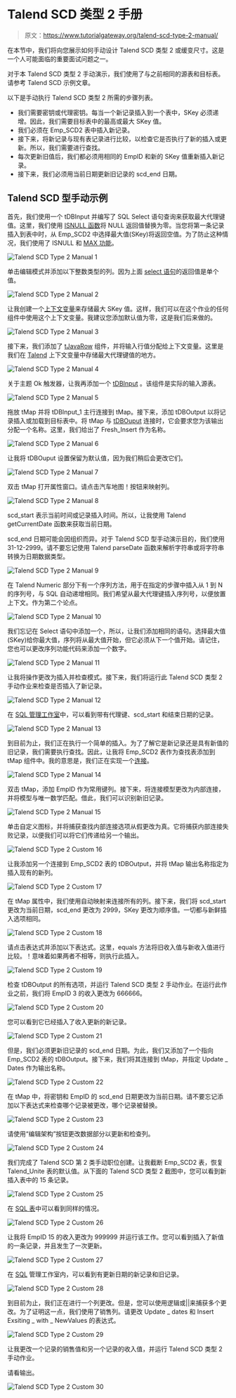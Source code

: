 # Talend SCD 类型 2 手册

> 原文：<https://www.tutorialgateway.org/talend-scd-type-2-manual/>

在本节中，我们将向您展示如何手动设计 Talend SCD 类型 2 或缓变尺寸。这是一个人可能面临的重要面试问题之一。

对于本 Talend SCD 类型 2 手动演示，我们使用了与之前相同的源表和目标表。请参考 Talend SCD 示例文章。

以下是手动执行 Talend SCD 类型 2 所需的步骤列表。

*   我们需要密钥或代理密钥。每当一个新记录插入到一个表中，SKey 必须递增。因此，我们需要目标表中的最高或最大 SKey 值。
*   我们必须在 Emp_SCD2 表中插入新记录。
*   接下来，将新记录与现有表记录进行比较，以检查它是否执行了新的插入或更新。所以，我们需要进行查找。
*   每次更新旧值后，我们都必须用相同的 EmpID 和新的 SKey 值重新插入新记录。
*   接下来，我们必须用当前日期更新旧记录的 scd_end 日期。

## Talend SCD 型手动示例

首先，我们使用一个 tDBInput 并编写了 SQL Select 语句查询来获取最大代理键值。这里，我们使用 [ISNULL 函数](https://www.tutorialgateway.org/sql-isnull/)将 NULL 返回值替换为零。当您将第一条记录插入到表中时，从 Emp_SCD2 中选择最大值(SKey)将返回空值。为了防止这种情况，我们使用了 ISNULL 和 [MAX 功能](https://www.tutorialgateway.org/sql-max-function/)。

![Talend SCD Type 2 Manual 1](img/a48d7e2fa2677463a0bacba03114eec3.png)

单击编辑模式并添加以下整数类型的列。因为上面 [select 语句](https://www.tutorialgateway.org/sql-select-statement/)的返回值是单个值。

![Talend SCD Type 2 Manual 2](img/203c13520e4992c5630484214ba94af2.png)

让我创建一个[上下文变量](https://www.tutorialgateway.org/create-a-global-context-group-in-talend/)来存储最大 SKey 值。这样，我们可以在这个作业的任何组件中使用这个上下文变量。我建议您添加默认值为零，这是我们后来做的。

![Talend SCD Type 2 Manual 3](img/0d2b876034fb118812f2b86c28238df3.png)

接下来，我们添加了 [tJavaRow](https://www.tutorialgateway.org/talend-tjavarow/) 组件，并将输入行值分配给上下文变量。这里是我们在 [Talend](https://www.tutorialgateway.org/talend-tutorial/) 上下文变量中存储最大代理键值的地方。

![Talend SCD Type 2 Manual 4](img/f559dbff75ffb01efa522c0aa7f10b76.png)

关于主题 Ok 触发器，让我再添加一个 [tDBInput](https://www.tutorialgateway.org/export-database-table-to-text-file-in-talend/) 。该组件是实际的输入源表。

![Talend SCD Type 2 Manual 5](img/d2cb057ca4581bbeeac7e68629b15c1f.png)

拖放 tMap 并将 tDBInput_1 主行连接到 tMap。接下来，添加 tDBOutput 以将记录插入或加载到目标表中。将 tMap 与 [tDBOuput](https://www.tutorialgateway.org/talend-load-data-from-text-file-into-database/) 连接时，它会要求您为该输出分配一个名称。这里，我们给出了 Fresh_Insert 作为名称。

![Talend SCD Type 2 Manual 6](img/a510c777e118a6f22e5d1e3ff8ed867c.png)

让我将 tDBOuput 设置保留为默认值，因为我们稍后会更改它们。

![Talend SCD Type 2 Manual 7](img/7fecd54424aa4ba71f2f49b6685846ca.png)

双击 tMap 打开属性窗口。请点击汽车地图！按钮来映射列。

![Talend SCD Type 2 Manual 8](img/a0d4940816c1f4b00645c9a15c784686.png)

scd_start 表示当前时间或记录插入时间。所以，让我使用 Talend getCurrentDate 函数来获取当前日期。

scd_end 日期可能会因组织而异。对于 Talend SCD 型手动演示目的，我们使用 31-12-2999。请不要忘记使用 Talend parseDate 函数来解析字符串或将字符串转换为日期数据类型。

![Talend SCD Type 2 Manual 9](img/083f879ec7e833af4f6149006afdcbe7.png)

在 Talend Numeric 部分下有一个序列方法，用于在指定的步骤中插入从 1 到 N 的序列号，与 SQL 自动递增相同。我们希望从最大代理键插入序列号，以便放置上下文。作为第二个论点。

![Talend SCD Type 2 Manual 10](img/2b999bf62c8bff096f789542f156bf77.png)

我们忘记在 Select 语句中添加一个，所以，让我们添加相同的语句。选择最大值(SKey)给你最大值，序列将从最大值开始，但它必须从下一个值开始。请记住，您也可以更改序列功能代码来添加一个数字。

![Talend SCD Type 2 Manual 11](img/cfb688a6778c0d639bbd83f0fec6021c.png)

让我将操作更改为插入并检查模式。接下来，我们将运行此 Talend SCD 类型 2 手动作业来检查是否插入了新记录。

![Talend SCD Type 2 Manual 12](img/337ae8ef52bc209d0895ffbc23a81a60.png)

在 [SQL 管理工作室](https://www.tutorialgateway.org/sql-server-management-studio/)中，可以看到带有代理键、scd_start 和结束日期的记录。

![Talend SCD Type 2 Manual 13](img/e684babdb5bf31bd1a131752cc6a8b75.png)

到目前为止，我们正在执行一个简单的插入。为了了解它是新记录还是具有新值的旧记录，我们需要执行查找。因此，让我将 Emp_SCD2 表作为查找表添加到 tMap 组件中。我的意思是，我们正在实现一个[连接](https://www.tutorialgateway.org/talend-tmap-joins/)。

![Talend SCD Type 2 Manual 14](img/c5122534a1a3f63d4a4499f5bc690bf7.png)

双击 tMap，添加 EmpID 作为常用键列。接下来，将连接模型更改为内部连接，并将模型与唯一数学匹配。借此，我们可以识别新旧记录。

![Talend SCD Type 2 Manual 15](img/678ee260e6b110718c84ebe32f2cecf6.png)

单击自定义图标，并将捕获查找内部连接选项从假更改为真。它将捕获内部连接失败记录，以便我们可以将它们传递给另一个输出。

![Talend SCD Type 2 Custom 16](img/e2afaf8b78cd167f58781a6a37365283.png)

让我添加另一个连接到 Emp_SCD2 表的 tDBOutput，并将 tMap 输出名称指定为插入现有的新列。

![Talend SCD Type 2 Custom 17](img/ca86f136c289effc2c4ab13c266e5297.png)

在 tMap 属性中，我们使用自动映射来连接所有的列。接下来，我们将 scd_start 更改为当前日期，scd_end 更改为 2999，SKey 更改为顺序值。一切都与新鲜插入选项相同。

![Talend SCD Type 2 Custom 18](img/dab07ab73fb9741d4b1dfe7ef13f8782.png)

请点击表达式并添加以下表达式。这里，equals 方法将旧收入值与新收入值进行比较。！意味着如果两者不相等，则执行此插入。

![Talend SCD Type 2 Custom 19](img/76dd88addbe18ef7f03eed064e87b6bc.png)

检查 tDBOutput 的所有选项，并运行 Talend SCD 类型 2 手动作业。在运行此作业之前，我们将 EmpID 3 的收入更改为 666666。

![Talend SCD Type 2 Custom 20](img/7cd6c62f2531a358a33ffa9f02d24ad0.png)

您可以看到它已经插入了收入更新的新记录。

![Talend SCD Type 2 Custom 21](img/b405e8772769f1a88c873c6d329ed3b3.png)

但是，我们必须更新旧记录的 scd_end 日期。为此，我们又添加了一个指向 Emp_SCD2 表的 tDBOutput。接下来，我们将其连接到 tMap，并指定 Update _ Dates 作为输出名称。

![Talend SCD Type 2 Custom 22](img/8e79e618b851763b165072429da937de.png)

在 tMap 中，将密钥和 EmpID 的 scd_end 日期更改为当前日期。请不要忘记添加以下表达式来检查哪个记录被更改，哪个记录被替换。

![Talend SCD Type 2 Custom 23](img/12095e51b38d3300653c73e26d8f279e.png)

请使用“编辑架构”按钮更改数据部分以更新和检查列。

![Talend SCD Type 2 Custom 24](img/c35467a354e43d138ad1c4f111277278.png)

我们完成了 Talend SCD 第 2 类手动职位创建。让我截断 Emp_SCD2 表，恢复 Talend_Unite 表的默认值。从下面的 Talend SCD 类型 2 截图中，您可以看到新插入表中的 15 条记录。

![Talend SCD Type 2 Custom 25](img/6df3861e773e80ed823d7a841a30432d.png)

在 [SQL 表](https://www.tutorialgateway.org/sql-create-table/)中可以看到同样的情况。

![Talend SCD Type 2 Custom 26](img/80390aae0cd837903a3aa201dc5e77cd.png)

让我将 EmpID 15 的收入更改为 999999 并运行该工作。您可以看到插入了新值的一条记录，并且发生了一次更新。

![Talend SCD Type 2 Custom 27](img/8867b9d5299de8bee9ab60cf9caeae0c.png)

在 [SQL](https://www.tutorialgateway.org/sql/) 管理工作室内，可以看到有更新日期的新记录和旧记录。

![Talend SCD Type 2 Custom 28](img/eab7c63698c75be7c9e532e42b2b74ac.png)

到目前为止，我们正在进行一个列更改。但是，您可以使用逻辑或||来捕获多个更改。为了证明这一点，我们使用了销售列。请更改 Update _ dates 和 Insert Exsiting _ with _ NewValues 的表达式。

![Talend SCD Type 2 Custom 29](img/789f79de8eea219e4c11b077c816b277.png)

让我更改一个记录的销售值和另一个记录的收入值，并运行 Talend SCD 类型 2 手动作业。

请看输出。

![Talend SCD Type 2 Custom 30](img/e5a43d6922f4d3ab86725b3125f43f4a.png)